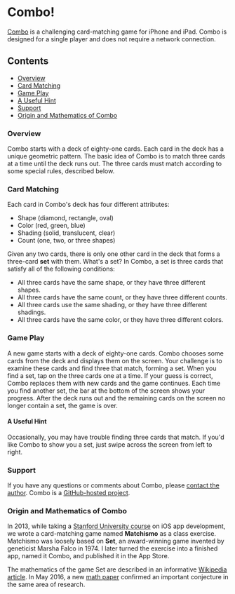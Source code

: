 # Combo!

[Combo][1] is a challenging card-matching game for iPhone and iPad. Combo is designed for a single player and does not require a network connection. 

## Contents

* [Overview](#overview)
* [Card Matching](#card-matching)
* [Game Play](#game-play)
* [A Useful Hint](#a-useful-hint)
* [Support](#support)
* [Origin and Mathematics of Combo](#origin-and-mathematics-of-combo)

### Overview

Combo starts with a deck of eighty-one cards. Each card in the deck has a unique geometric pattern. The basic idea of Combo is to match three cards at a time until the deck runs out. The three cards must match according to some special rules, described below.

### Card Matching

Each card in Combo's deck has four different attributes:

* Shape (diamond, rectangle, oval)
* Color (red, green, blue)
* Shading (solid, translucent, clear)
* Count (one, two, or three shapes)

Given any two cards, there is only one other card in the deck that forms a three-card **set** with them. What's a set? In Combo, a set is three cards that satisfy all of the following  conditions:

* All three cards have the same shape, or they have three different shapes.
* All three cards have the same count, or they have three different counts.
* All three cards use the same shading, or they have three different shadings.
* All three cards have the same color, or they have three different colors.

### Game Play

A new game starts with a deck of eighty-one cards. Combo chooses some cards from the deck and displays them on the screen. Your challenge is to examine these cards and find three that match, forming a set. When you find a set, tap on the three cards one at a time. If your guess is correct, Combo replaces them with new cards and the game continues. Each time you find another set, the bar at the bottom of the screen shows your progress. After the deck runs out and the remaining cards on the screen no longer contain a set, the game is over.

#### A Useful Hint

Occasionally, you may have trouble finding three cards that match. If you'd like Combo to show you a set, just swipe across the screen from left to right.

### Support

If you have any questions or comments about Combo, please [contact the author][4]. Combo is a [GitHub-hosted project][3].

### Origin and Mathematics of Combo

In 2013, while taking a [Stanford University course][7] on iOS app development, we wrote a card-matching game named **Matchismo** as a class exercise. Matchismo was loosely based on **Set**, an award-winning game invented by geneticist Marsha Falco in 1974. I later turned the exercise into a finished app, named it Combo, and published it in the App Store. 

The mathematics of the game Set are described in an informative [Wikipedia article][2]. In May 2016, a new [math paper][6] confirmed an important conjecture in the same area of research. 


[1]: https://itunes.apple.com/us/app/combo/id786081900?mt=8 "Combo"
[2]: https://en.wikipedia.org/wiki/Set_(game) "Wikipedia"
[3]: https://github.com/chmaynard/Combo "GitHub"
[4]: mailto:support@chmaynard.com "Support"
[5]: http://www.setgame.com/set "Set"
[6]: https://arxiv.org/abs/1605.01506 "Proof"
[7]: https://itunes.apple.com/us/course/coding-together-developing/id593208016
